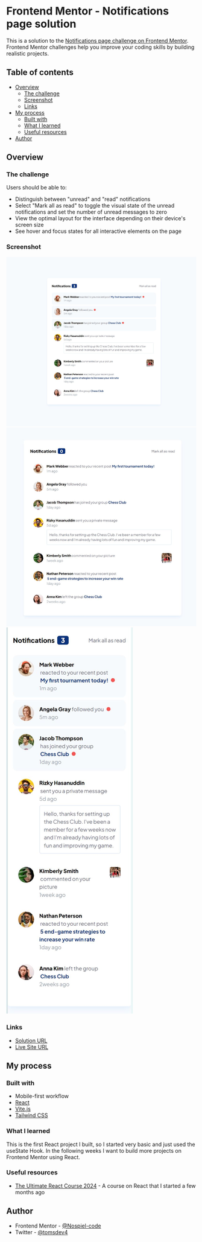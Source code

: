 # Frontend Mentor - Notifications page solution

This is a solution to the [Notifications page challenge on Frontend Mentor](https://www.frontendmentor.io/challenges/notifications-page-DqK5QAmKbC). Frontend Mentor challenges help you improve your coding skills by building realistic projects.

## Table of contents

- [Overview](#overview)
  - [The challenge](#the-challenge)
  - [Screenshot](#screenshot)
  - [Links](#links)
- [My process](#my-process)
  - [Built with](#built-with)
  - [What I learned](#what-i-learned)
  - [Useful resources](#useful-resources)
- [Author](#author)

## Overview

### The challenge

Users should be able to:

- Distinguish between "unread" and "read" notifications
- Select "Mark all as read" to toggle the visual state of the unread notifications and set the number of unread messages to zero
- View the optimal layout for the interface depending on their device's screen size
- See hover and focus states for all interactive elements on the page

### Screenshot

![](./public/images/desktop.JPG)
![](./public/images/desktop_not_active.JPG)
![](./public/images/mobile.JPG)

### Links

- [Solution URL](https://github.com/Nospiel-code/fm-notification-page)
- [Live Site URL](https://nospiel-code.github.io/fm-notification-page/)

## My process

### Built with

- Mobile-first workflow
- [React](https://reactjs.org/)
- [Vite.js](https://nextjs.org/)
- [Tailwind CSS](https://tailwindcss.com/)

### What I learned

This is the first React project I built, so I started very basic and just used the useState Hook.
In the following weeks I want to build more projects on Frontend Mentor using React.

### Useful resources

- [The Ultimate React Course 2024](https://www.udemy.com/course/the-ultimate-react-course/?couponCode=ST9MT71624) - A course on React that I started a few months ago

## Author

- Frontend Mentor - [@Nospiel-code](https://www.frontendmentor.io/profile/Nospiel-code)
- Twitter - [@tomsdev4](https://www.twitter.com/tomsdev4)
